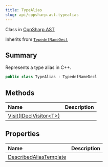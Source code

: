 ```yaml
---
title: TypeAlias
slug: api/cppsharp.ast.typealias
---
```

Class in [CppSharp.AST](/api/cppsharp/ast)

Inherits from [`TypedefNameDecl`](/api/cppsharp/ast/typedefnamedecl)

## Summary


Represents a type alias in C++.


```csharp
public class TypeAlias : TypedefNameDecl
```

## Methods

|Name|Description|
|:---|:---|
|[Visit\(IDeclVisitor\<T\>\)](/api/cppsharp/ast/typealias/visit)||

## Properties

|Name|Description|
|:---|:---|
|[DescribedAliasTemplate](/api/cppsharp/ast/typealias/describedaliastemplate)||

